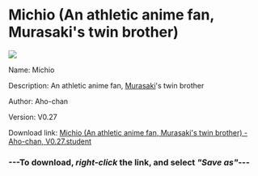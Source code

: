 # Michio (An athletic anime fan, Murasaki's twin brother)

<img src = "https://raw.githubusercontent.com/Arbiter1223/Koukou-Gurashi-Custom-Students/master/Students/Files/Michio%20(An%20athletic%20anime%20fan%2C%20Murasaki's%20twin%20brother).png">

Name: Michio

Description: An athletic anime fan, <a href="Murasaki%20(Michio's%20athletic%20occultist%20twin).md">Murasaki</a>'s twin brother

Author: Aho-chan

Version: V0.27

Download link: <a href="https://raw.githubusercontent.com/Arbiter1223/Koukou-Gurashi-Custom-Students/master/Students/Files/Michio%20(An%20athletic%20anime%20fan%2C%20Murasaki's%20twin%20brother)%20-%20Aho-chan%2C%20V0.27.student">Michio (An athletic anime fan, Murasaki's twin brother) - Aho-chan, V0.27.student</a>

### ---**To download, _right-click_ the link, and select _"Save as"_**---
